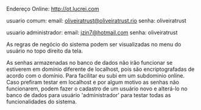 
Endereço Online: http://ot.lucrei.com

usuario comum: 
email:	oliveiratrust@oliveiratrust.rio
senha:	oliveiratrust

usuario administrador:
email:	jzin7@hotmail.com
senha:	oliveiratrust

As regras de negócio do sistema podem ser visualizadas no menu do usuário no topo direito da tela.

As senhas armazenadas no banco de dados não irão funcionar se estiverem em domínio diferente de localhost, pois são encriptografadas de acordo com o domínio. Para facilitar eu subi em um subdominio online. Caso prefiram testar em localhost e por algum motivo as senhas não funcionarem, podem fazer o cadastro de um usuário novo e alterá-lo no banco de dados para usuário 'administrador' para testar todas as funcionalidades do sistema.
